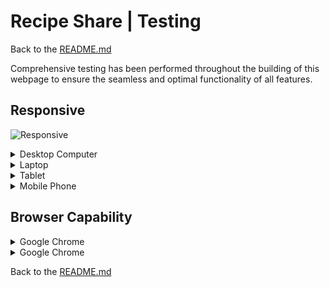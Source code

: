 # Recipe Share | Testing

Back to the [README.md](https://github.com/NicoleJackson89/pp4-recipe-share/blob/main/TESTING.md)

Comprehensive testing has been performed throughout the building of this webpage to ensure the seamless and optimal functionality of all features.

## Responsive

![Responsive](./assets/docs)

<details>
<summary> Desktop Computer
</summary>

![Desktop Computer](./assets/docs)
</details>

<details>
<summary> Laptop
</summary>

![Laptop](./assets/docs)
</details>

<details>
<summary> Tablet
</summary>

![Tablet](./assets/docs)
</details>

<details>
<summary> Mobile Phone 
</summary>

![Mobile Phone](./assets/docs)
</details>

## Browser Capability

<details>
<summary> Google Chrome
</summary>

![Google Chrome](./assets/docs)
</details>

<details>
<summary> Google Chrome
</summary>

![Google Chrome](./assets/docs)
</details>















Back to the [README.md](https://github.com/NicoleJackson89/pp4-recipe-share/blob/main/TESTING.md)